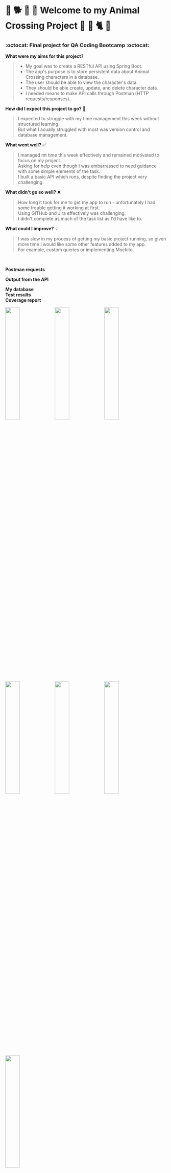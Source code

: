 # 🌻 🐕 🌱 🦡 Welcome to my Animal Crossing Project 🏡 🐸 🐈 🌳
### :octocat: Final project for QA Coding Bootcamp :octocat:

**What were my aims for this project?** <br />
> - My goal was to create a RESTful API using Spring Boot. <br />
> - The app's purpose is to store persistent data about Animal Crossing characters in a database.<br />
> - The user should be able to view the character's data.<br />
> - They should be able create, update, and delete character data.<br />
> - I needed means to make API calls through Postman (HTTP requests/responses).<br />


**How did I expect this project to go?** 💭
> I expected to struggle with my time management this week without structured learning.<br />
> But what I acually struggled with most was version control and database management.

**What went well?** ✅
>I managed mt time this week effectively and remained motivated to focus on my project.<br />
>Asking for help even though I was embarrassed to need guidance with some simple elements of the task. <br />
>I built a basic API which runs, despite finding the project very challenging. <br />

**What didn't go so well?** ❌
>How long it took for me to get my app to run - unfortunately I had some trouble getting it working at first. <br />
>Using GITHub and Jira effectively was challenging.<br />
>I didn't complete as much of the task list as I'd have like to. <br />

**What could I improve?** 💡
>I was slow in my process of getting my basic project running, so given more time I would like some other features added to my app.<br />
>For example, custom queries or implementing Mockito. <br />
<br />

**Postman requests**
<br />

**Output from the API**
<br />

**My database**
<br />
**Test results**
<br />
**Coverage report**
<br />



<img src="https://user-images.githubusercontent.com/91255587/141319172-7991a4e1-b839-49be-9974-2c05c00cc73c.png" width="30%"></img> <img src="https://user-images.githubusercontent.com/91255587/141319201-4f11dd1a-34a4-4ccf-a9bf-a029f2ff190a.png" width="30%"></img> <img src="https://cloud.githubusercontent.com/assets/4307137/10105290/2a183f3a-63ae-11e5-9380-50d9f6d8afd6.png" width="30%"></img> <img src="https://cloud.githubusercontent.com/assets/4307137/10105284/26aa7ad4-63ae-11e5-88b7-bc523a095c9f.png" width="30%"></img> <img src="https://cloud.githubusercontent.com/assets/4307137/10105288/28698fae-63ae-11e5-8ba7-a62360a8e8a7.png" width="30%"></img> <img src="https://cloud.githubusercontent.com/assets/4307137/10105283/251b6868-63ae-11e5-9918-b789d9d682ec.png" width="30%"></img> <img src="https://cloud.githubusercontent.com/assets/4307137/10105290/2a183f3a-63ae-11e5-9380-50d9f6d8afd6.png" width="30%"></img> 
